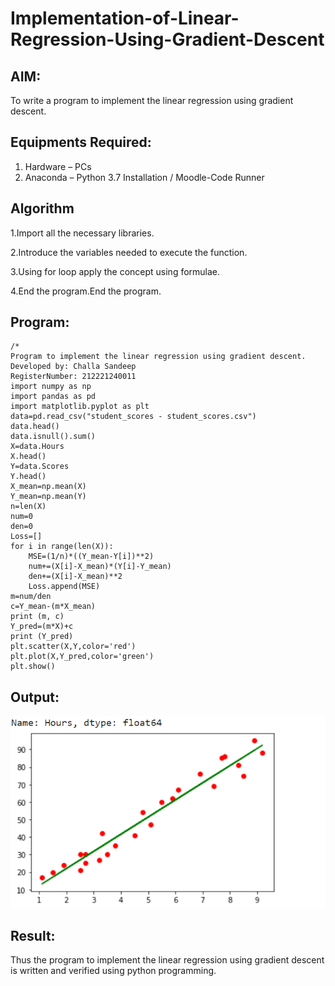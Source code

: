 # Implementation-of-Linear-Regression-Using-Gradient-Descent

## AIM:
To write a program to implement the linear regression using gradient descent.

## Equipments Required:
1. Hardware – PCs
2. Anaconda – Python 3.7 Installation / Moodle-Code Runner

## Algorithm
1.Import all the necessary libraries.

2.Introduce the variables needed to execute the function.

3.Using for loop apply the concept using formulae.

4.End the program.End the program.

## Program:
```
/*
Program to implement the linear regression using gradient descent.
Developed by: Challa Sandeep
RegisterNumber: 212221240011  
import numpy as np
import pandas as pd
import matplotlib.pyplot as plt
data=pd.read_csv("student_scores - student_scores.csv")
data.head()
data.isnull().sum()
X=data.Hours
X.head()
Y=data.Scores
Y.head()
X_mean=np.mean(X)
Y_mean=np.mean(Y)
n=len(X)
num=0
den=0
Loss=[]
for i in range(len(X)):
    MSE=(1/n)*((Y_mean-Y[i])**2)
    num+=(X[i]-X_mean)*(Y[i]-Y_mean)
    den+=(X[i]-X_mean)**2
    Loss.append(MSE)
m=num/den
c=Y_mean-(m*X_mean)
print (m, c)
Y_pred=(m*X)+c
print (Y_pred)
plt.scatter(X,Y,color='red')
plt.plot(X,Y_pred,color='green')
plt.show()
```


## Output:
![github](sandy.png)

## Result:
Thus the program to implement the linear regression using gradient descent is written and verified using python programming.
